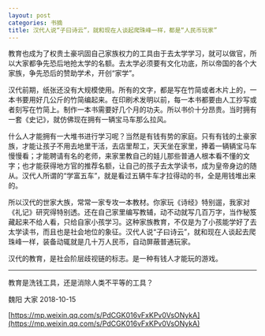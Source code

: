 ```yaml
---
layout: post
categories: 书摘
title: 汉代人说“子曰诗云”，就和现在人谈起爬珠峰一样，都是“人民币玩家”
---
```


教育也成为了权贵土豪巩固自己家族权力的工具由于去太学学习，就可以做官，所以大家都争先恐后地抢太学的名额。去太学必须要有文化功底，所以帝国的各个大家族，争先恐后的赞助学术，开创“家学”。

汉代前期，纸张还没有大规模使用。所有的文字，都是写在竹简或者木片上的，一本书要用好几公斤的竹简编起来。在印刷术发明以前，每一本书都要由人工抄写或者刻写在竹简上。制作一本书需要好几个月的功夫。所以书价十分昂贵。当时拥有一套《史记》，就仿佛现在拥有一辆宝马车那么拉风。

什么人才能拥有一大堆书进行学习呢？当然是有钱有势的家庭。只有有钱的土豪家族，才能让孩子不用去地里干活，去店里帮工，天天坐在家里，捧着一辆辆宝马车慢慢看；才能聘请有名的老师，来家里教自己的娃儿那些普通人根本看不懂的文字；也才能获得地方官的推荐名额，让自己的孩子去太学读书，成为皇帝身边的随从。汉代人所谓的“学富五车”，就是看过五辆牛车才拉得动的书，全是用钱堆出来的。

所以汉代的世家大族，常常一家专攻一本教材。你家玩《诗经》特别遛，我家对《礼记》研究得特别透。还在自己家里编写教辅，动不动就写几百万字，当作秘笈藏起来不给人看，只给自家小孩学习。这种家族教育，不仅是为了小孩能学好了去太学读书，而且也是社会地位的象征。汉代人说“子曰诗云”，就和现在人谈起去爬珠峰一样，装备动辄就是几十万人民币，自动屏蔽普通玩家。

汉代的教育，是社会阶层歧视链的标志。是一种有钱人才能玩的游戏。

---

教育是洗钱工具，还是消除人类不平等的工具？

魏阳  大家  2018-10-15

[https://mp.weixin.qq.com/s/PdCGK016vFxKPv0VsONykA](https://mp.weixin.qq.com/s/PdCGK016vFxKPv0VsONykA)